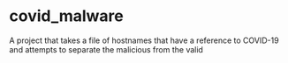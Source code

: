 # covid_malware
A project that takes a file of hostnames that have a reference to COVID-19 and attempts to separate the malicious from the valid 

